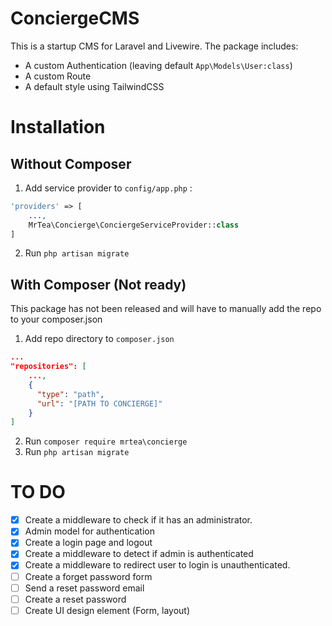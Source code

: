 # ConciergeCMS

This is a startup CMS for Laravel and Livewire. The package includes:

- A custom Authentication (leaving default ```App\Models\User:class```)
- A custom Route
- A default style using TailwindCSS

# Installation

## Without Composer
1. Add service provider to `config/app.php` : 

```php
'providers' => [
	...,
	MrTea\Concierge\ConciergeServiceProvider::class
]
```
2. Run `php artisan migrate`

## With Composer (Not ready)

This package has not been released and will have to manually add the repo to your composer.json

1. Add repo directory to `composer.json`
   
```json
...
"repositories": [
   	...,
	{
   	  "type": "path",
   	  "url": "[PATH TO CONCIERGE]"
   	}
]
```

2. Run `composer require mrtea\concierge`
3. Run `php artisan migrate`

# TO DO

- [x] Create a middleware to check if it has an administrator.
- [x] Admin model for authentication
- [x] Create a login page and logout
- [x] Create a middleware to detect if admin is authenticated
- [x] Create a middleware to redirect user to login is unauthenticated.
- [ ] Create a forget password form
- [ ] Send a reset password email
- [ ] Create a reset password
- [ ] Create UI design element (Form, layout)